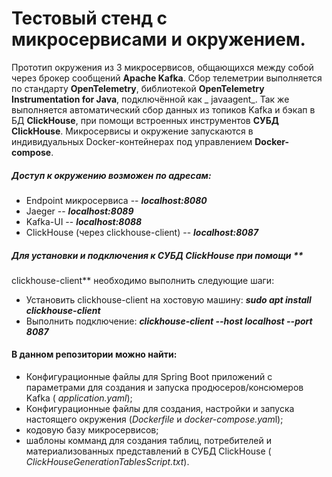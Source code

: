 # Тестовый стенд с микросервисами и окружением.

Прототип окружения из 3 микросервисов, общающихся между собой через брокер сообщений **Apache Kafka**. Сбор телеметрии
выполняется по стандарту **OpenTelemetry**, библиотекой **OpenTelemetry Instrumentation for Java**, подключённой как _
javaagent_. Так же выполняется автоматический сбор данных из топиков Kafka и бэкап в БД **ClickHouse**, при помощи
встроенных инструментов **СУБД ClickHouse**. Микросервисы и окружение запускаются в индивидуальных Docker-контейнерах
под управлением
**Docker-compose**.

##### Доступ к окружению возможен по адресам:

- Endpoint микросервиса -- **_localhost:8080_**
- Jaeger -- **_localhost:8089_**
- Kafka-UI -- **_localhost:8088_**
- ClickHouse (через clickhouse-client) -- **_localhost:8087_**

##### Для установки и подключения к СУБД ClickHouse при помощи **
clickhouse-client** необходимо выполнить следующие шаги:

- Установить clickhouse-client на хостовую машину: **_sudo apt install clickhouse-client_**
- Выполнить подключение: **_clickhouse-client --host localhost --port 8087_**

#### В данном репозитории можно найти:

- Конфигурационные файлы для Spring Boot приложений с параметрами для создания и запуска продюсеров/консюмеров Kafka (
  _application.yaml_);
- Конфигурационные файлы для создания, настройки и запуска настоящего окружения (_Dockerfile_ и *docker-compose.yam*l);
- кодовую базу микросервисов;
- шаблоны комманд для создания таблиц, потребителей и материализованных представлений в СУБД ClickHouse (
  _ClickHouseGenerationTablesScript.txt_). 